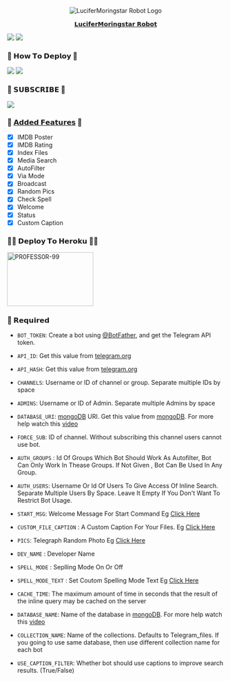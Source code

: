 <p align="center">
  <img src="LuciferMoringstar_Robot/modules/logo/LuciferMoringstar-Robot-Logo.jpeg" alt="LuciferMoringstar Robot Logo">
</p>

<p align="center">
  <a href="https://youtu.be/FCU_XJmyG_U">𝗟𝘂𝗰𝗶𝗳𝗲𝗿𝗠𝗼𝗿𝗶𝗻𝗴𝘀𝘁𝗮𝗿 𝗥𝗼𝗯𝗼𝘁</a>
</p>

<img src="https://img.shields.io/github/stars/PR0FESS0R-99/LuciferMoringstar-Robot?style=social" /> <img src="https://img.shields.io/github/forks/PR0FESS0R-99/LuciferMoringstar-Robot?style=social" />



### 🤔 𝗛𝗼𝘄 𝗧𝗼 𝗗𝗲𝗽𝗹𝗼𝘆 🤔
<a href="https://youtu.be/-xDQbsF-wek"><img src="https://img.shields.io/badge/How%20To%20Deploy-blue.svg?logo=Youtube"></a> <img src="https://img.shields.io/youtube/views/-xDQbsF-wek?style=social">

### 🔔 𝗦𝗨𝗕𝗦𝗖𝗥𝗜𝗕𝗘 🔔
<a href="https://youtube.com/c/MoTech_YT"> <img src="https://youtube.com/c/MoTech_YT?V?label=Subscribers&style=for-the-badge&color=red&labelColor=ce463"/> </a>

### 🔘 <a href="https://github.com/PR0FESS0R-99/LuciferMoringstar-Robot/tree/Professor-99/LuciferMoringstar_Robot/modules">𝗔𝗱𝗱𝗲𝗱 𝗙𝗲𝗮𝘁𝘂𝗿𝗲𝘀</a> 🔘

- [x] IMDB Poster
- [x] IMDB Rating
- [x] Index Files
- [x] Media Search
- [x] AutoFilter 
- [x] Via Mode
- [x] Broadcast 
- [x] Random Pics
- [x] Check Spell
- [x] Welcome
- [x] Status
- [x] Custom Caption

### 🧑‍💻 𝗗𝗲𝗽𝗹𝗼𝘆 𝗧𝗼 𝗛𝗲𝗿𝗼𝗸𝘂 👨‍💻
<a href="https://heroku.com/deploy?template=https://github.com/rohit8755/LuciferMoringstar-Robot"><img src="https://github.com/rohit8755/LuciferMoringstar-Robot/blob/LuciferMoringstar-Robot/LuciferMoringstar_Robot/modules/logo/LuciferMoringstar-Deploy-To-Heroku.jpg" alt="PR0FESS0R-99" border="0" height="125" width="200" align="center" /></a>


### 📍 𝗥𝗲𝗾𝘂𝗶𝗿𝗲𝗱

* `BOT_TOKEN`: Create a bot using [@BotFather](https://telegram.dog/BotFather), and get the Telegram API token.
* `API_ID`: Get this value from [telegram.org](https://my.telegram.org/apps)
* `API_HASH`: Get this value from [telegram.org](https://my.telegram.org/apps)
* `CHANNELS`: Username or ID of channel or group. Separate multiple IDs by space
* `ADMINS`: Username or ID of Admin. Separate multiple Admins by space
* `DATABASE_URI`: [mongoDB](https://www.mongodb.com) URI. Get this value from [mongoDB](https://www.mongodb.com). For more help watch this [video](https://youtu.be/gBLTsH-IXr0)

* `FORCE_SUB`: ID of channel. Without subscribing this channel users cannot use bot.
* `AUTH_GROUPS` : Id Of Groups Which Bot Should Work As Autofilter, Bot Can Only Work In Thease Groups. If Not Given , Bot Can Be Used In Any Group.
* `AUTH_USERS`: Username Or Id Of Users To Give Access Of Inline Search. Separate Multiple Users By Space. Leave It Empty If You Don't Want To Restrict Bot Usage.
* `START_MSG`: Welcome Message For Start Command Eg [Click Here](https://github.com/PR0FESS0R-99/LuciferMoringstar-Robot/blob/LuciferMoringstar-Robot/LuciferMoringstar_Robot/modules/example/start_msg)
* `CUSTOM_FILE_CAPTION` : A Custom Caption For Your Files. Eg [Click Here](https://github.com/PR0FESS0R-99/LuciferMoringstar-Robot/blob/LuciferMoringstar-Robot/LuciferMoringstar_Robot/modules/example/file_caption.txt)
* `PICS`: Telegraph Random Photo Eg [Click Here](https://github.com/PR0FESS0R-99/LuciferMoringstar-Robot/blob/LuciferMoringstar-Robot/LuciferMoringstar_Robot/modules/example/photo.txt)
* `DEV_NAME` : Developer Name
* `SPELL_MODE` : Seplling Mode On Or Off
* `SPELL_MODE_TEXT` : Set Coutom Spelling Mode Text Eg [Click Here](https://github.com/PR0FESS0R-99/LuciferMoringstar-Robot/blob/LuciferMoringstar-Robot/LuciferMoringstar_Robot/modules/example/spell_check.txt)

* `CACHE_TIME`: The maximum amount of time in seconds that the result of the inline query may be cached on the server
* `DATABASE_NAME`: Name of the database in [mongoDB](https://www.mongodb.com). For more help watch this [video](https://youtu.be/gBLTsH-IXr0)
* `COLLECTION_NAME`: Name of the collections. Defaults to Telegram_files. If you going to use same database, then use different collection name for each bot
* `USE_CAPTION_FILTER`: Whether bot should use captions to improve search results. (True/False)




